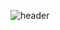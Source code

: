 ![header](https://capsule-render.vercel.app/api?type=Waving&reversal&true&color=gradient&customColorList=4,6,30,30,30,30&height=400&section=header&text=Hello&nbsp;&nbsp;&nbsp;&nbsp;&nbsp;&nbsp;&nbsp;&nbsp;&nbsp;&nbsp;World!&fontSize=100&desc=Limemun's%20Idea&descSize=30&descAlign=47&descAlignY=67&animation=fadeIn)

